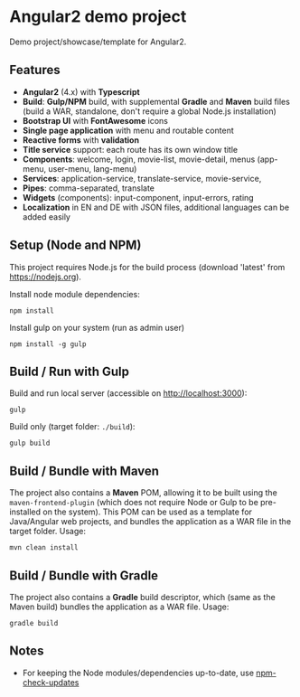# Angular2 demo project
Demo project/showcase/template for Angular2.

## Features
- **Angular2** (4.x) with **Typescript**
- **Build**: **Gulp/NPM** build, with supplemental **Gradle** and **Maven** build files (build a WAR, standalone, don't require a global Node.js installation)
- **Bootstrap UI** with **FontAwesome** icons
- **Single page application** with menu and routable content
- **Reactive forms** with **validation**
- **Title service** support: each route has its own window title
- **Components**: welcome, login, movie-list, movie-detail, menus (app-menu, user-menu, lang-menu)
- **Services**: application-service, translate-service, movie-service, 
- **Pipes**: comma-separated, translate
- **Widgets** (components): input-component, input-errors, rating
- **Localization** in EN and DE with JSON files, additional languages can be added easily

## Setup (Node and NPM)
This project requires Node.js for the build process (download 'latest' from https://nodejs.org).

Install node module dependencies:
```
npm install
```
Install gulp on your system (run as admin user)
```
npm install -g gulp
```

## Build / Run with Gulp
Build and run local server (accessible on [http://localhost:3000](http://localhost:3000)):
```
gulp
```
Build only (target folder: `./build`):
```
gulp build
```

## Build / Bundle with Maven
The project also contains a **Maven** POM, allowing it to be built using the `maven-frontend-plugin` (which does not require Node or Gulp to be pre-installed on the system). This POM can be used as a template for Java/Angular web projects, and bundles the application as a WAR file in the target folder.
Usage:

    mvn clean install
	
## Build / Bundle with Gradle
The project also contains a **Gradle** build descriptor, which (same as the Maven build)  bundles the application as a WAR file.
Usage:

    gradle build

## Notes

 - For keeping the Node modules/dependencies up-to-date, use [npm-check-updates](https://www.npmjs.com/package/npm-check-updates)
